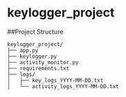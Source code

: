 # keylogger_project

##Project Structure
```
keylogger_project/
├── app.py
├── keylogger.py
├── activity_monitor.py
├── requirements.txt
├── logs/
│   ├── key_logs_YYYY-MM-DD.txt
│   └── activity_logs_YYYY-MM-DD.txt
```
